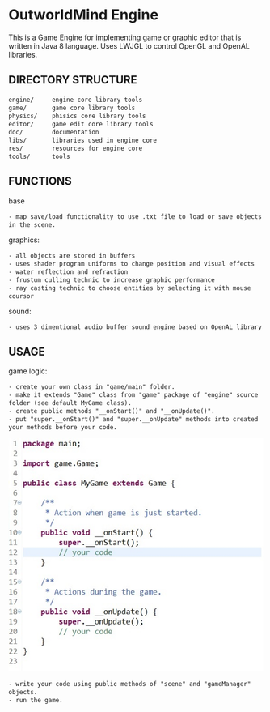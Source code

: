 # OutworldMind Engine
This is a Game Engine for implementing game or graphic editor that is written in Java 8 language. 
Uses LWJGL to control OpenGL and OpenAL libraries. 

DIRECTORY STRUCTURE
----------
```
engine/     engine core library tools
game/       game core library tools
physics/    phisics core library tools
editor/     game edit core library tools
doc/        documentation
libs/       libraries used in engine core
res/        resources for engine core
tools/      tools
```

FUNCTIONS
----------
base
```
- map save/load functionality to use .txt file to load or save objects in the scene.
```
graphics:
```
- all objects are stored in buffers
- uses shader program uniforms to change position and visual effects
- water reflection and refraction
- frustum culling technic to increase graphic performance
- ray casting technic to choose entities by selecting it with mouse coursor
```
sound:
```
- uses 3 dimentional audio buffer sound engine based on OpenAL library
```

USAGE
----------
game logic:
```
- create your own class in "game/main" folder.
- make it extends "Game" class from "game" package of "engine" source folder (see default MyGame class).
- create public methods "__onStart()" and "__onUpdate()".
- put "super.__onStart()" and "super.__onUpdate" methods into created your methods before your code.
```
![MyGame](https://github.com/homelleon/GameEngine/blob/develop/res/other/myGame.jpg "MyGame example")
```
- write your code using public methods of "scene" and "gameManager" objects.
- run the game.
```
